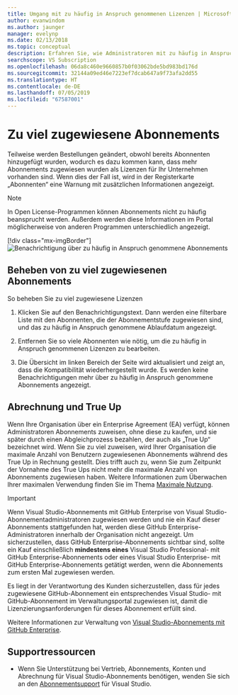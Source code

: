 ```yaml
---
title: Umgang mit zu häufig in Anspruch genommenen Lizenzen | Microsoft-Dokumentation
author: evanwindom
ms.author: jaunger
manager: evelynp
ms.date: 02/13/2018
ms.topic: conceptual
description: Erfahren Sie, wie Administratoren mit zu häufig in Anspruch genommenen Abonnements umgehen.
searchscope: VS Subscription
ms.openlocfilehash: 06da8c460e9660857b0f03062bde5bd983bd176d
ms.sourcegitcommit: 32144a09ed46e7223ef7dcab647a9f73afa2dd55
ms.translationtype: HT
ms.contentlocale: de-DE
ms.lasthandoff: 07/05/2019
ms.locfileid: "67587001"
---
```

# <a name="overallocated-subscriptions"></a>Zu viel zugewiesene Abonnements

Teilweise werden Bestellungen geändert, obwohl bereits Abonnenten hinzugefügt wurden, wodurch es dazu kommen kann, dass mehr Abonnements zugewiesen wurden als Lizenzen für Ihr Unternehmen vorhanden sind. Wenn dies der Fall ist, wird in der Registerkarte „Abonnenten“ eine Warnung mit zusätzlichen Informationen angezeigt.

> [!NOTE]
> In Open License-Programmen können Abonnements nicht zu häufig beansprucht werden.  Außerdem werden diese Informationen im Portal möglicherweise von anderen Programmen unterschiedlich angezeigt.
>
> [!div class="mx-imgBorder"]
> ![Benachrichtigung über zu häufig in Anspruch genommene Abonnements](_img/over-claimed/over-claimed-alert.png)

## <a name="resolving-overallocated-subscriptions"></a>Beheben von zu viel zugewiesenen Abonnements

So beheben Sie zu viel zugewiesene Lizenzen

1. Klicken Sie auf den Benachrichtigungstext. Dann werden eine filterbare Liste mit den Abonnenten, die der Abonnementstufe zugewiesen sind, und das zu häufig in Anspruch genommene Ablaufdatum angezeigt. 

2. Entfernen Sie so viele Abonnenten wie nötig, um die zu häufig in Anspruch genommenen Lizenzen zu bearbeiten. 

3. Die Übersicht im linken Bereich der Seite wird aktualisiert und zeigt an, dass die Kompatibilität wiederhergestellt wurde. Es werden keine Benachrichtigungen mehr über zu häufig in Anspruch genommene Abonnements angezeigt. 

## <a name="billing-and-true-up"></a>Abrechnung und True Up

Wenn Ihre Organisation über ein Enterprise Agreement (EA) verfügt, können Administratoren Abonnements zuweisen, ohne diese zu kaufen, und sie später durch einen Abgleichprozess bezahlen, der auch als „True Up“ bezeichnet wird.  Wenn Sie zu viel zuweisen, wird Ihrer Organisation die maximale Anzahl von Benutzern zugewiesenen Abonnements während des True Up in Rechnung gestellt.  Dies trifft auch zu, wenn Sie zum Zeitpunkt der Vornahme des True Ups nicht mehr die maximale Anzahl von Abonnements zugewiesen haben.  Weitere Informationen zum Überwachen Ihrer maximalen Verwendung finden Sie im Thema [Maximale Nutzung](maximum-usage.md).

> [!Important]
> Wenn Visual Studio-Abonnements mit GitHub Enterprise von Visual Studio-Abonnementadministratoren zugewiesen werden und nie ein Kauf dieser Abonnements stattgefunden hat, werden diese GitHub Enterprise-Administratoren innerhalb der Organisation nicht angezeigt. Um sicherzustellen, dass GitHub Enterprise-Abonnements sichtbar sind, sollte ein Kauf einschließlich **mindestens eines** Visual Studio Professional- mit GitHub Enterprise-Abonnements oder eines Visual Studio Enterprise- mit GitHub Enterprise-Abonnements getätigt werden, wenn die Abonnements zum ersten Mal zugewiesen werden.  
>
> Es liegt in der Verantwortung des Kunden sicherzustellen, dass für jedes zugewiesene GitHub-Abonnement ein entsprechendes Visual Studio- mit GitHub-Abonnement im Verwaltungsportal zugewiesen ist, damit die Lizenzierungsanforderungen für dieses Abonnement erfüllt sind.

Weitere Informationen zur Verwaltung von [Visual Studio-Abonnements mit GitHub Enterprise](assign-github.md).

## <a name="support-resources"></a>Supportressourcen

- Wenn Sie Unterstützung bei Vertrieb, Abonnements, Konten und Abrechnung für Visual Studio-Abonnements benötigen, wenden Sie sich an den [Abonnementsupport](https://visualstudio.microsoft.com/subscriptions/support/) für Visual Studio.
